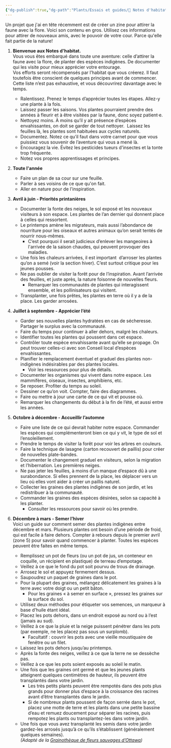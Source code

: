 ```yaml
---
{"dg-publish":true,"dg-path":"Plants/Essais et guides/🌼 Notes d'habitat.md","permalink":"/plants/essais-et-guides/notes-d-habitat/"}
---
```



Un projet que j'ai en tête récemment est de créer un zine pour attirer la faune avec la flore. Voici son contenu en gros. Utilisez ces informations pour attirer de nouveaux amis, avec le pouvoir de votre cour. Parce qu'elle fait partie de la nature!


1. **Bienvenue aux Notes d'habitat.**  
	Vous vous êtes embarqué dans toute une aventure: celle d’attirer la faune avec la flore, de planter des espèces indigènes. De documenter qui les visite pour mieux apprécier votre entourage.  
	Vos efforts seront récompensés par l’habitat que vous créerez. Il faut toutefois être conscient de quelques principes avant de commencer. Cette liste n’est pas exhaustive, et vous découvrirez davantage avec le temps.  
	- Ralentissez. Prenez le temps d’apprécier toutes les étapes. Allez-y une plante à la fois.
	- Laissez passer les saisons. Vos plantes pourraient prendre des années à fleurir et à être visitées par la faune, donc soyez patient·e.  
	- Nettoyez moins. À moins qu’il y ait présence d’espèces envahissantes, on doit se garder de tout nettoyer.  Laissez les feuilles là, les plantes sont habituées aux cycles naturels.  
	- Documentez. Notez ce qu’il faut dans votre carnet pour que vous puissiez vous souvenir de l’aventure qui vous a mené là.  
	- Encouragez la vie. Évitez les pesticides tueurs d'insectes et la tonte trop fréquente.  
	- Notez vos propres apprentissages et principes.

2. **Toute l'année**
	* Faire un plan de sa cour sur une feuille.  
	* Parler à ses voisins de ce que qu'on fait.
	* Aller en nature pour de l'inspiration.

4. **Avril à juin - Priorités printanières**  
	- Documenter la fonte des neiges, le sol exposé et les nouveaux visiteurs à son espace. Les plantes de l’an dernier qui donnent place à celles qui ressortent.  
	- Le printemps amène les migrateurs, mais aussi l’abondance de nourriture pour les oiseaux et autres animaux qu’on serait tentés de nourrir nous-mêmes.  
		- C’est pourquoi il serait judicieux d’enlever les mangeoires à l'arrivée de la saison chaudes, qui peuvent provoquer des maladies.  
	- Une fois les chaleurs arrivées, il est important  d’arroser les plantes qu’on a semé (voir la section hiver). C’est surtout critique pour les jeunes pousses.  
	- Ne pas oublier de visiter la forêt pour de l’inspiration. Avant l’arrivée des feuilles, et juste après, la nature foisonne de nouvelles fleurs.  
		- Remarquer les communautés de plantes qui interagissent ensemble, et les pollinisateurs qui visitent.  
	- Transplanter, une fois prêtes, les plantes en terre où il y a de la place. Les garder arrosées.

5. **Juillet à septembre - Apprécier l’été**  
	- Garder ses nouvelles plantes hydratées en cas de sécheresse. Partager le surplus avec la communauté.  
	- Faire du temps pour continuer à aller dehors, malgré les chaleurs.  
	- Identifier toutes les plantes qui poussent dans cet espace.  
	- Contrôler toute espèce envahissante avant qu’elle se propage. On peut trouver celles-ci avec son Conseil local d’espèces envahissantes.  
	- Planifier le remplacement éventuel et graduel des plantes non-indigènes indésirables par des plantes locales.
		- Voir les ressources pour plus de détails.  
	- Documenter les organismes qui vivent dans notre espace. Les mammifères, oiseaux, insectes, amphibiens, etc.  
	- Se reposer. Profiter du temps au soleil.  
	- Dessiner ce qu’on voit. Compter, faire des diagrammes.  
	- Faire ou mettre à jour une carte de ce qui vit et pousse où.  
	- Remarquer les changements du début à la fin de l’été, et aussi entre les années.

6. **Octobre à décembre - Accueillir l’automne**  
	- Faire une liste de ce qui devrait habiter notre espace. Commander les espèces qui complémenteront bien ce qui y vit, le type de sol et l’ensoleillement.  
	- Prendre le temps de visiter la forêt pour voir les arbres en couleurs.  
	- Faire la technique de lasagne (carton recouvert de paillis) pour créer de nouvelles plate-bandes.  
	- Documenter le changement graduel en visiteurs, selon la migration et l’hibernation. Les premières neiges.  
	- Ne pas jeter les feuilles, à moins d’un manque d’espace dû à une surabondance. Si elles prennent de la place, les déplacer vers un lieu où elles vont aider à créer un paillis naturel.  
	- Collecter les graines des plantes indigènes de son jardin, et les redistribuer à la communauté.  
	- Commander les graines des espèces désirées, selon sa capacité à les planter.  
		- Consulter les ressources pour savoir où les prendre.

7. **Décembre à mars - Semer l’hiver**  
	Voici un guide sur comment semer des plantes indigènes entre décembre et mars. Plusieurs plantes ont besoin d’une période de froid, qui est facile à faire dehors. Compter à rebours depuis le premier avril (zone 5) pour savoir quand commencer à planter. Toutes les espèces peuvent être faites en même temps.  
	- Remplissez un pot de fleurs (ou un pot de jus, un conteneur en coquille, un récipient en plastique) de terreau d’empotage.  
	- Veillez à ce que le fond du pot soit pourvu de trous de drainage.  
	- Arrosez le sol et appuyez fermement dessus.  
	- Saupoudrez un paquet de graines dans le pot.  
	- Pour la plupart des graines, mélangez délicatement les graines à la terre avec votre doigt ou un petit bâton.  
		- Pour les graines « à semer en surface », pressez les graines sur la surface du sol.  
	- Utilisez deux méthodes pour étiqueter vos semences, un marqueur à base d’huile étant idéal.  
	- Placez les pots dehors, dans un endroit exposé au nord ou à l’est (jamais au sud).  
	- Veillez à ce que la pluie et la neige puissent pénétrer dans les pots (par exemple, ne les placez pas sous un surplomb).  
		- Facultatif : couvrir les pots avec une vieille moustiquaire de fenêtre ou un filet.  
	- Laissez les pots dehors jusqu’au printemps.  
	- Après la fonte des neiges, veillez à ce que la terre ne se dessèche pas.  
	- Veillez à ce que les pots soient exposés au soleil le matin.  
	- Une fois que les graines ont germé et que les jeunes plants atteignent quelques centimètres de hauteur, ils peuvent être transplantés dans votre jardin.  
		- Les très petits plants peuvent être rempotés dans des pots plus grands pour donner plus d’espace à la croissance des racines avant d’être transplantés dans le jardin.  
		- Si de nombreux plants poussent de façon serrée dans le pot, placez une motte de terre et les plants dans une petite bassine d’eau et remuez doucement pour séparer les racines, puis rempotez les plants ou transplantez-les dans votre jardin.  
	- Une fois que vous avez transplanté les semis dans votre jardin gardez-les arrosés jusqu’à ce qu’ils s’établissent (généralement quelques semaines).  
	*(Adapté de la [Grainothèque de fleurs sauvages d’Ottawa](https://wildflowerseedlibrary.ca))*